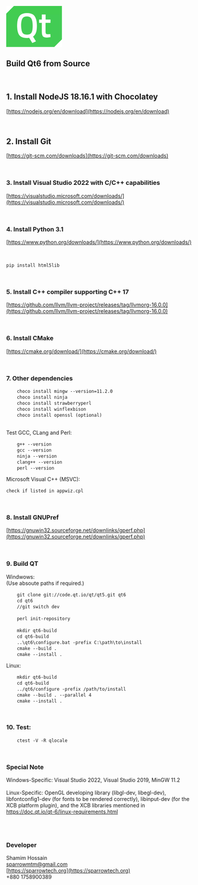 ![Build Qt6](/qt.png)

## Build Qt6 from Source

<br>

## 1. Install NodeJS 18.16.1 with Chocolatey

[https://nodejs.org/en/download](https://nodejs.org/en/download)
	

<br>

## 2. Install Git

[https://git-scm.com/downloads](https://git-scm.com/downloads)

<br>


### 3. Install Visual Studio 2022 with C/C++ capabilities


[https://visualstudio.microsoft.com/downloads/](https://visualstudio.microsoft.com/downloads/)

<br>

### 4. Install Python 3.1

[https://www.python.org/downloads/](https://www.python.org/downloads/)

<br>

```
pip install html5lib
```

<br>

### 5. Install C++ compiler supporting C++ 17

[https://github.com/llvm/llvm-project/releases/tag/llvmorg-16.0.0](https://github.com/llvm/llvm-project/releases/tag/llvmorg-16.0.0)

<br>

### 6. Install CMake

[https://cmake.org/download/](https://cmake.org/download/)

<br>

### 7. Other dependencies
	
```
	choco install mingw --version=11.2.0
	choco install ninja
	choco install strawberryperl
	choco install winflexbison
	choco install openssl (optional)
```

<br>

<div>Test GCC, CLang and Perl:</div>

```
	g++ --version	
	gcc --version
	ninja --version
	clang++ --version
	perl --version
```

<div>Microsoft Visual C++ (MSVC):</div>

	check if listed in appwiz.cpl

<br>


### 8. Install GNUPref

[https://gnuwin32.sourceforge.net/downlinks/gperf.php](https://gnuwin32.sourceforge.net/downlinks/gperf.php)


<br>

### 9. Build QT

Windwows:<br>
(Use absoute paths if required.)

```
	git clone git://code.qt.io/qt/qt5.git qt6
	cd qt6
	//git switch dev

	perl init-repository

	mkdir qt6-build
	cd qt6-build
	..\qt6\configure.bat -prefix C:\path\to\install
	cmake --build .
	cmake --install .

```

Linux:

```
	mkdir qt6-build
	cd qt6-build
	../qt6/configure -prefix /path/to/install
	cmake --build . --parallel 4
	cmake --install .
```

<br>

### 10. Test:
	
```
	ctest -V -R qlocale
```

<br>

### Special Note

Windows-Specific: Visual Studio 2022, Visual Studio 2019, MinGW 11.2
<br><br>
Linux-Specific: OpenGL developing library (libgl-dev, libegl-dev), libfontconfig1-dev (for fonts to be rendered correctly), libinput-dev (for the XCB platform plugin), and the XCB libraries mentioned in https://doc.qt.io/qt-6/linux-requirements.html


<br><br>

### Developer

Shamim Hossain<br>
sparrowmtm@gmail.com<br>
[https://sparrowtech.org](https://sparrowtech.org)<br>
+880 1758900389